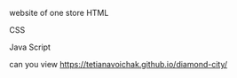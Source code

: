 website of one store
HTML

CSS


Java Script

can you view https://tetianavoichak.github.io/diamond-city/
